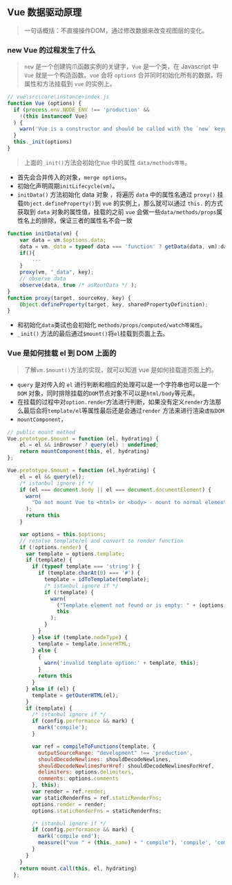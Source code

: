 ## Vue 数据驱动原理
> 一句话概括：不直接操作DOM，通过修改数据来改变视图层的变化。

### new Vue 的过程发生了什么
> `new` 是一个创建钩爪函数实例的关键字，`Vue` 是一个类，在 Javascript 中 `Vue` 就是一个构造函数。`vue` 会将 `options` 合并同时初始化所有的数据，将属性和方法挂载到 `vue` 的实例上。
``` js
// vue\src\core\instance>index.js
function Vue (options) {
  if (process.env.NODE_ENV !== 'production' &&
    !(this instanceof Vue)
  ) {
    warn('Vue is a constructor and should be called with the `new` keyword')
  }
  this._init(options)
}
```
> 上面的`_init()`方法会初始化`Vue` 中的属性 `data/methods等等`。
* 首先会合并传入的对象，`merge options`。
* 初始化声明周期`initLifecycle(vm)`。
* `initData()` 方法初始化 data 对象 ，将遍历 `data` 中的属性名通过 `proxy()` 挂载`Object.defineProperty()`到 `vue` 的实例上，那么就可以通过 `this.` 的方式获取到 `data` 对象的属性值，挂载的之前 `vue` 会做一些`data/methods/props`属性名上的排除，保证三者的属性名不会一致
``` js
function initData(vm) {
    var data = vm.$options.data;
    data = vm._data = typeof data === 'function' ? getData(data, vm):data || {};
    if(){
        ...
    }
    proxy(vm, "_data", key);
    // observe data
    observe(data, true /* asRootData */ );
}
function proxy(target, sourceKey, key) {
    Object.defineProperty(target, key, sharedPropertyDefinition);
}
```
* 和初始化`data`类试也会初始化 `methods/props/computed/watch等属性`。
* `_init()` 方法的最后通过`$mount()`将`el`挂载到页面上去。

### Vue 是如何挂载 el 到 DOM 上面的
> 了解`vm.$mount()`方法的实现，就可以知道 vue 是如何挂载道页面上的。
* `query` 是对传入的 `el` 进行判断和相应的处理可以是一个字符串也可以是一个 `DOM` 对象，同时排除挂载的`DOM`节点对象不可以是`html/body`等元素。
* 在挂载的过程中对`option.render`方法进行判断，如果没有定义`render`方法那么最后会将`template/el`等属性最后还是会通过`render` 方法来进行渲染`虚拟DOM`
* `mountComponent`，
``` js
// public mount method
Vue.prototype.$mount = function (el, hydrating) {
    el = el && inBrowser ? query(el) : undefined;
    return mountComponent(this, el, hydrating)
};

Vue.prototype.$mount = function (el,hydrating) {
    el = el && query(el);
    /* istanbul ignore if */
    if (el === document.body || el === document.documentElement) {
      warn(
        "Do not mount Vue to <html> or <body> - mount to normal elements instead."
      );
      return this
    }

    var options = this.$options;
    // resolve template/el and convert to render function
    if (!options.render) {
      var template = options.template;
      if (template) {
        if (typeof template === 'string') {
          if (template.charAt(0) === '#') {
            template = idToTemplate(template);
            /* istanbul ignore if */
            if (!template) {
              warn(
                ("Template element not found or is empty: " + (options.template)),
                this
              );
            }
          }
        } else if (template.nodeType) {
          template = template.innerHTML;
        } else {
          {
            warn('invalid template option:' + template, this);
          }
          return this
        }
      } else if (el) {
        template = getOuterHTML(el);
      }
      if (template) {
        /* istanbul ignore if */
        if (config.performance && mark) {
          mark('compile');
        }

        var ref = compileToFunctions(template, {
          outputSourceRange: "development" !== 'production',
          shouldDecodeNewlines: shouldDecodeNewlines,
          shouldDecodeNewlinesForHref: shouldDecodeNewlinesForHref,
          delimiters: options.delimiters,
          comments: options.comments
        }, this);
        var render = ref.render;
        var staticRenderFns = ref.staticRenderFns;
        options.render = render;
        options.staticRenderFns = staticRenderFns;

        /* istanbul ignore if */
        if (config.performance && mark) {
          mark('compile end');
          measure(("vue " + (this._name) + " compile"), 'compile', 'compile end');
        }
      }
    }
    return mount.call(this, el, hydrating)
  };
```